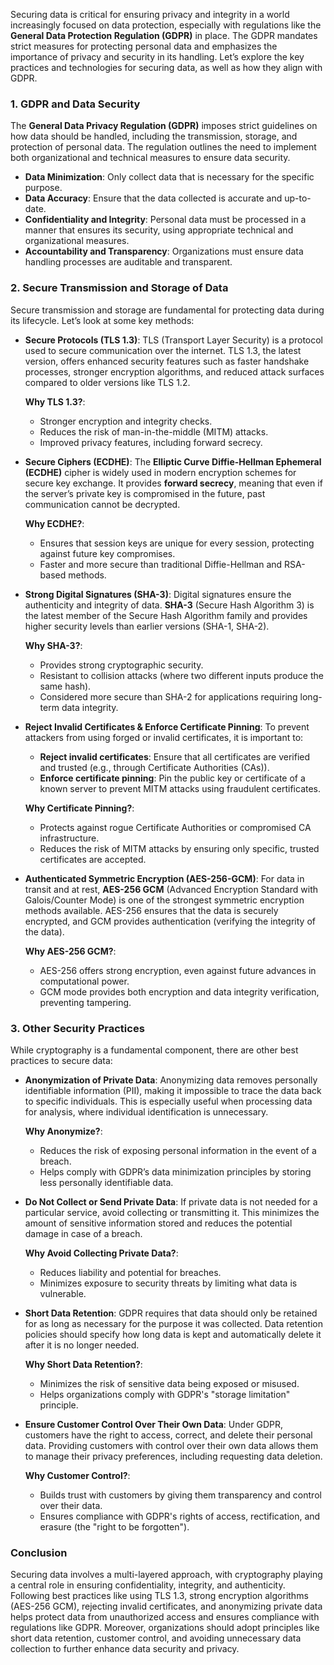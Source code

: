Securing data is critical for ensuring privacy and integrity in a world increasingly focused on data protection, especially with regulations like the **General Data Protection Regulation (GDPR)** in place. The GDPR mandates strict measures for protecting personal data and emphasizes the importance of privacy and security in its handling. Let’s explore the key practices and technologies for securing data, as well as how they align with GDPR.

### 1. **GDPR and Data Security**
   The **General Data Privacy Regulation (GDPR)** imposes strict guidelines on how data should be handled, including the transmission, storage, and protection of personal data. The regulation outlines the need to implement both organizational and technical measures to ensure data security.

   - **Data Minimization**: Only collect data that is necessary for the specific purpose.
   - **Data Accuracy**: Ensure that the data collected is accurate and up-to-date.
   - **Confidentiality and Integrity**: Personal data must be processed in a manner that ensures its security, using appropriate technical and organizational measures.
   - **Accountability and Transparency**: Organizations must ensure data handling processes are auditable and transparent.

### 2. **Secure Transmission and Storage of Data**
   Secure transmission and storage are fundamental for protecting data during its lifecycle. Let’s look at some key methods:

   - **Secure Protocols (TLS 1.3)**:
     TLS (Transport Layer Security) is a protocol used to secure communication over the internet. TLS 1.3, the latest version, offers enhanced security features such as faster handshake processes, stronger encryption algorithms, and reduced attack surfaces compared to older versions like TLS 1.2.

     **Why TLS 1.3?**:
     - Stronger encryption and integrity checks.
     - Reduces the risk of man-in-the-middle (MITM) attacks.
     - Improved privacy features, including forward secrecy.

   - **Secure Ciphers (ECDHE)**:
     The **Elliptic Curve Diffie-Hellman Ephemeral (ECDHE)** cipher is widely used in modern encryption schemes for secure key exchange. It provides **forward secrecy**, meaning that even if the server’s private key is compromised in the future, past communication cannot be decrypted.

     **Why ECDHE?**:
     - Ensures that session keys are unique for every session, protecting against future key compromises.
     - Faster and more secure than traditional Diffie-Hellman and RSA-based methods.

   - **Strong Digital Signatures (SHA-3)**:
     Digital signatures ensure the authenticity and integrity of data. **SHA-3** (Secure Hash Algorithm 3) is the latest member of the Secure Hash Algorithm family and provides higher security levels than earlier versions (SHA-1, SHA-2).

     **Why SHA-3?**:
     - Provides strong cryptographic security.
     - Resistant to collision attacks (where two different inputs produce the same hash).
     - Considered more secure than SHA-2 for applications requiring long-term data integrity.

   - **Reject Invalid Certificates & Enforce Certificate Pinning**:
     To prevent attackers from using forged or invalid certificates, it is important to:
     - **Reject invalid certificates**: Ensure that all certificates are verified and trusted (e.g., through Certificate Authorities (CAs)).
     - **Enforce certificate pinning**: Pin the public key or certificate of a known server to prevent MITM attacks using fraudulent certificates.

     **Why Certificate Pinning?**:
     - Protects against rogue Certificate Authorities or compromised CA infrastructure.
     - Reduces the risk of MITM attacks by ensuring only specific, trusted certificates are accepted.

   - **Authenticated Symmetric Encryption (AES-256-GCM)**:
     For data in transit and at rest, **AES-256 GCM** (Advanced Encryption Standard with Galois/Counter Mode) is one of the strongest symmetric encryption methods available. AES-256 ensures that the data is securely encrypted, and GCM provides authentication (verifying the integrity of the data).

     **Why AES-256 GCM?**:
     - AES-256 offers strong encryption, even against future advances in computational power.
     - GCM mode provides both encryption and data integrity verification, preventing tampering.

### 3. **Other Security Practices**
   While cryptography is a fundamental component, there are other best practices to secure data:

   - **Anonymization of Private Data**:
     Anonymizing data removes personally identifiable information (PII), making it impossible to trace the data back to specific individuals. This is especially useful when processing data for analysis, where individual identification is unnecessary.
     
     **Why Anonymize?**:
     - Reduces the risk of exposing personal information in the event of a breach.
     - Helps comply with GDPR’s data minimization principles by storing less personally identifiable data.

   - **Do Not Collect or Send Private Data**:
     If private data is not needed for a particular service, avoid collecting or transmitting it. This minimizes the amount of sensitive information stored and reduces the potential damage in case of a breach.

     **Why Avoid Collecting Private Data?**:
     - Reduces liability and potential for breaches.
     - Minimizes exposure to security threats by limiting what data is vulnerable.

   - **Short Data Retention**:
     GDPR requires that data should only be retained for as long as necessary for the purpose it was collected. Data retention policies should specify how long data is kept and automatically delete it after it is no longer needed.

     **Why Short Data Retention?**:
     - Minimizes the risk of sensitive data being exposed or misused.
     - Helps organizations comply with GDPR's "storage limitation" principle.

   - **Ensure Customer Control Over Their Own Data**:
     Under GDPR, customers have the right to access, correct, and delete their personal data. Providing customers with control over their own data allows them to manage their privacy preferences, including requesting data deletion.

     **Why Customer Control?**:
     - Builds trust with customers by giving them transparency and control over their data.
     - Ensures compliance with GDPR's rights of access, rectification, and erasure (the "right to be forgotten").

### Conclusion
Securing data involves a multi-layered approach, with cryptography playing a central role in ensuring confidentiality, integrity, and authenticity. Following best practices like using TLS 1.3, strong encryption algorithms (AES-256 GCM), rejecting invalid certificates, and anonymizing private data helps protect data from unauthorized access and ensures compliance with regulations like GDPR. Moreover, organizations should adopt principles like short data retention, customer control, and avoiding unnecessary data collection to further enhance data security and privacy.
